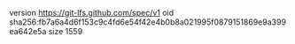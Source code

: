 version https://git-lfs.github.com/spec/v1
oid sha256:fb7a6a4d6f153c9c4fd6e54f42e4b0b8a021995f0879151869e9a399ea642e5a
size 1559

